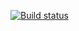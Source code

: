 [![Build status](https://ci.appveyor.com/api/projects/status/4f391xwpiauc8vgy?svg=true)](https://ci.appveyor.com/project/sunsetLatte/selenium)